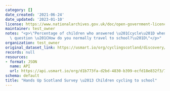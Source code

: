 ```yaml
---
category: []
date_created: '2021-06-24'
date_updated: '2023-01-10'
license: https://www.nationalarchives.gov.uk/doc/open-government-licence/version/3/
maintainer: test_owner
notes: "<p>\"Percentage of children who answered \u201Ccycle\u201D when asked the\
  \ question \u201CHow do you normally travel to school?\u201D\"</p>"
organization: test_owner
original_dataset_link: https://usmart.io/org/cyclingscotland/discovery/discovery-view-detail/85110c9a-7ba6-4c80-8b93-9f9e4f2a790f
records: null
resources:
- format: JSON
  name: API
  url: https://api.usmart.io/org/d1b773fa-d2bd-4830-b399-ecfd18e832f3/786226a3-3570-48c6-ae97-8693caf036a2/1/urql
schema: default
title: "Hands Up Scotland Survey \u2013 Children cycling to school"
---
```

